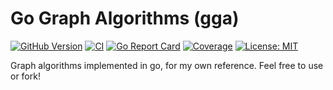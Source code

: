 # Go Graph Algorithms (gga)

[![GitHub Version](https://badge.fury.io/gh/vc-souza%2Fgga.svg)](https://badge.fury.io/gh/vc-souza%2Fgga)
[![CI](https://github.com/vc-souza/gga/actions/workflows/go.yml/badge.svg?branch=main)](https://github.com/vc-souza/gga/actions/workflows/go.yml)
[![Go Report Card](https://goreportcard.com/badge/github.com/vc-souza/gga)](https://goreportcard.com/report/github.com/vc-souza/gga)
[![Coverage](https://coveralls.io/repos/github/vc-souza/gga/badge.svg?branch=main)](https://coveralls.io/github/vc-souza/gga?branch=main)
[![License: MIT](https://img.shields.io/badge/License-MIT-yellow.svg)](https://opensource.org/licenses/MIT)

Graph algorithms implemented in go, for my own reference. Feel free to use or fork!
